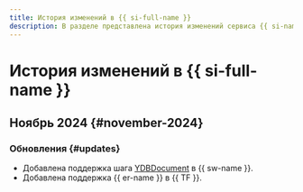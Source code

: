 ```yaml
---
title: История изменений в {{ si-full-name }}
description: В разделе представлена история изменений сервиса {{ si-name }}.
---
```


# История изменений в {{ si-full-name }}

## Ноябрь 2024 {#november-2024}

### Обновления {#updates}

* Добавлена поддержка шага [YDBDocument](concepts/workflows/yawl.md#YDBDocument) в {{ sw-name }}.
* Добавлена поддержка {{ er-name }} в {{ TF }}.
